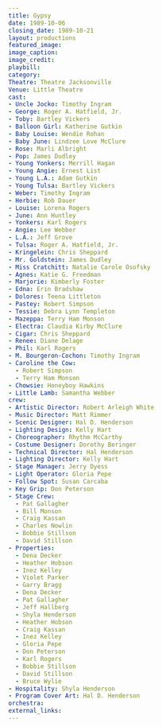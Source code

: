 ```yaml
---
title: Gypsy
date: 1989-10-06
closing_date: 1989-10-21
layout: productions
featured_image:
image_caption:
image_credit:
playbill:
category:
Theatre: Theatre Jacksonville
Venue: Little Theatre
cast:
- Uncle Jocko: Timothy Ingram
- George: Roger A. Hatfield, Jr.
- Toby: Bartley Vickers
- Balloon Girl: Katherine Gutkin
- Baby Louise: Wendie Rohan
- Baby June: Lindzee Love McClure
- Rose: Marli Albright
- Pop: James Dudley
- Young Yonkers: Merrill Hagan
- Young Angie: Ernest List
- Young L.A.: Adam Gutkin
- Young Tulsa: Bartley Vickers
- Weber: Timothy Ingram
- Herbie: Rob Dauer
- Louise: Lorena Rogers
- June: Ann Huntley
- Yonkers: Karl Rogers
- Angie: Lee Webber
- L.A.: Jeff Grove
- Tulsa: Roger A. Hatfield, Jr.
- Kringelein: Chris Sheppard
- Mr. Goldstein: James Dudley
- Miss Cratchitt: Natalie Carole Osofsky
- Agnes: Katie G. Freedman
- Marjorie: Kimberly Foster
- Edna: Erin Bradshaw
- Dolores: Teena Littleton
- Pastey: Robert Simpson
- Tessie: Debra Lynn Templeton
- Mazeppa: Terry Ham Monson
- Electra: Claudia Kirby McClure
- Cigar: Chris Sheppard
- Renee: Diane Delage
- Phil: Karl Rogers
- M. Bourgeron-Cochon: Timothy Ingram
- Caroline the Cow:
  - Robert Simpson
  - Terry Ham Monson
- Chowsie: Honeyboy Hawkins
- Little Lamb: Samantha Webber
crew:
- Artistic Director: Robert Arleigh White
- Music Director: Matt Rimmer
- Scenic Designer: Hal D. Henderson
- Lighting Design: Kelly Hart
- Choreographer: Rhythm McCarthy
- Costume Designer: Dorothy Beringer
- Technical Director: Hal Henderson
- Lighting Director: Kelly Hart
- Stage Manager: Jerry Dyess
- Light Operator: Gloria Pepe
- Follow Spot: Susan Carcaba
- Key Grip: Don Peterson
- Stage Crew:
  - Pat Gallagher
  - Bill Monson
  - Craig Kassan
  - Charles Nowlin
  - Bobbie Stillson
  - David Stillson
- Properties:
  - Dena Decker
  - Heather Hobson
  - Inez Kelley
  - Violet Parker
  - Garry Bragg
  - Dena Decker
  - Pat Gallagher
  - Jeff Hallberg
  - Shyla Henderson
  - Heather Hobson
  - Craig Kassan
  - Inez Kelley
  - Gloria Pepe
  - Don Peterson
  - Karl Rogers
  - Bobbie Stillson
  - David Stillson
  - Bruce Wylie
- Hospitality: Shyla Henderson
- Program Cover Art: Hal D. Henderson
orchestra:
external_links:
---
```

